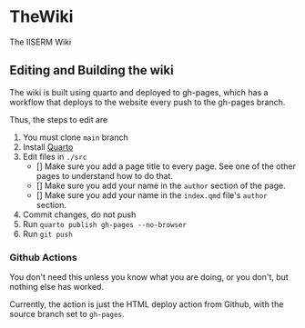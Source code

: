 # TheWiki

The IISERM Wiki

## Editing and Building the wiki

The wiki is built using quarto and deployed to gh-pages, which has a workflow that deploys to the website every push to the gh-pages branch. 

Thus, the steps to edit are

1. You must clone `main` branch
2. Install [Quarto](https://quarto.org/)
3. Edit files in `./src`
    - [] Make sure you add a page title to every page. See one of the other pages to understand how to do that.
    - [] Make sure you add your name in the `author` section of the page.
    - [] Make sure you add your name in the `index.qmd` file's `author` section.
4. Commit changes, do not push
5. Run `quarto publish gh-pages --no-browser`
6. Run `git push`

### Github Actions

You don't need this unless you know what you are doing, or you don't, but nothing else has worked.

Currently, the action is just the HTML deploy action from Github, with the source branch set to `gh-pages`.
